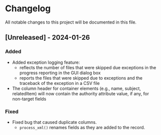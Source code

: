 # Changelog

All notable changes to this project will be documented in this file.

## [Unreleased] - 2024-01-26

### Added
- Added exception logging feature:
    - reflects the number of files that were skipped due exceptions in the 
    progress reporting in the GUI dialog box
    - reports the files that were skipped due to exceptions and the traceback 
    of the exception in a CSV file
- The column header for container elements (e.g., name, subject, relatedItem)
  will now contain the authority attribute value, if any, for non-target fields

### Fixed
- Fixed bug that caused duplicate columns. 
    - `process_xml()` renames fields as they are added to the record.

